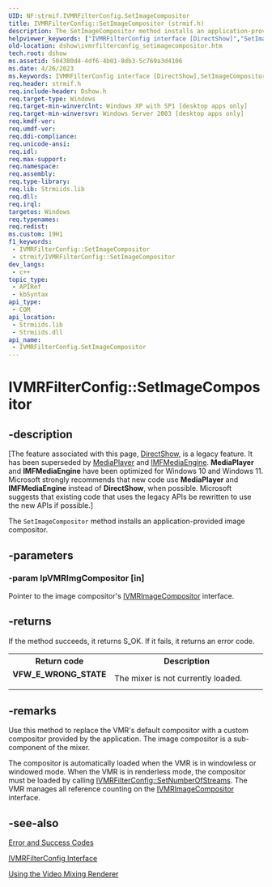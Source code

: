 ```yaml
---
UID: NF:strmif.IVMRFilterConfig.SetImageCompositor
title: IVMRFilterConfig::SetImageCompositor (strmif.h)
description: The SetImageCompositor method installs an application-provided image compositor.
helpviewer_keywords: ["IVMRFilterConfig interface [DirectShow]","SetImageCompositor method","IVMRFilterConfig.SetImageCompositor","IVMRFilterConfig::SetImageCompositor","IVMRFilterConfigSetImageCompositor","SetImageCompositor","SetImageCompositor method [DirectShow]","SetImageCompositor method [DirectShow]","IVMRFilterConfig interface","dshow.ivmrfilterconfig_setimagecompositor","strmif/IVMRFilterConfig::SetImageCompositor"]
old-location: dshow\ivmrfilterconfig_setimagecompositor.htm
tech.root: dshow
ms.assetid: 504380d4-4df6-4b01-8db3-5c769a3d4106
ms.date: 4/26/2023
ms.keywords: IVMRFilterConfig interface [DirectShow],SetImageCompositor method, IVMRFilterConfig.SetImageCompositor, IVMRFilterConfig::SetImageCompositor, IVMRFilterConfigSetImageCompositor, SetImageCompositor, SetImageCompositor method [DirectShow], SetImageCompositor method [DirectShow],IVMRFilterConfig interface, dshow.ivmrfilterconfig_setimagecompositor, strmif/IVMRFilterConfig::SetImageCompositor
req.header: strmif.h
req.include-header: Dshow.h
req.target-type: Windows
req.target-min-winverclnt: Windows XP with SP1 [desktop apps only]
req.target-min-winversvr: Windows Server 2003 [desktop apps only]
req.kmdf-ver: 
req.umdf-ver: 
req.ddi-compliance: 
req.unicode-ansi: 
req.idl: 
req.max-support: 
req.namespace: 
req.assembly: 
req.type-library: 
req.lib: Strmiids.lib
req.dll: 
req.irql: 
targetos: Windows
req.typenames: 
req.redist: 
ms.custom: 19H1
f1_keywords:
 - IVMRFilterConfig::SetImageCompositor
 - strmif/IVMRFilterConfig::SetImageCompositor
dev_langs:
 - c++
topic_type:
 - APIRef
 - kbSyntax
api_type:
 - COM
api_location:
 - Strmiids.lib
 - Strmiids.dll
api_name:
 - IVMRFilterConfig.SetImageCompositor
---
```


# IVMRFilterConfig::SetImageCompositor


## -description

\[The feature associated with this page, [DirectShow](/windows/win32/directshow/directshow), is a legacy feature. It has been superseded by [MediaPlayer](/uwp/api/Windows.Media.Playback.MediaPlayer) and [IMFMediaEngine](/windows/win32/api/mfmediaengine/nn-mfmediaengine-imfmediaengine). **MediaPlayer** and **IMFMediaEngine** have been optimized for Windows 10 and Windows 11. Microsoft strongly recommends that new code use **MediaPlayer** and **IMFMediaEngine** instead of **DirectShow**, when possible. Microsoft suggests that existing code that uses the legacy APIs be rewritten to use the new APIs if possible.\]

The <code>SetImageCompositor</code> method installs an application-provided image compositor.

## -parameters

### -param lpVMRImgCompositor [in]

Pointer to the image compositor's <a href="/windows/desktop/api/strmif/nn-strmif-ivmrimagecompositor">IVMRImageCompositor</a> interface.

## -returns

If the method succeeds, it returns S_OK. If it fails, it returns an error code.

<table>
<tr>
<th>Return code</th>
<th>Description</th>
</tr>
<tr>
<td width="40%">
<dl>
<dt><b>VFW_E_WRONG_STATE</b></dt>
</dl>
</td>
<td width="60%">
The mixer is not currently loaded.

</td>
</tr>
</table>

## -remarks

Use this method to replace the VMR's default compositor with a custom compositor provided by the application. The image compositor is a sub-component of the mixer.

The compositor is automatically loaded when the VMR is in windowless or windowed mode. When the VMR is in renderless mode, the compositor must be loaded by calling <a href="/windows/desktop/api/strmif/nf-strmif-ivmrfilterconfig-setnumberofstreams">IVMRFilterConfig::SetNumberOfStreams</a>. The VMR manages all reference counting on the <a href="/windows/desktop/api/strmif/nn-strmif-ivmrimagecompositor">IVMRImageCompositor</a> interface.

## -see-also

<a href="/windows/desktop/DirectShow/error-and-success-codes">Error and Success Codes</a>



<a href="/windows/desktop/api/strmif/nn-strmif-ivmrfilterconfig">IVMRFilterConfig Interface</a>



<a href="/windows/desktop/DirectShow/using-the-video-mixing-renderer">Using the Video Mixing Renderer</a>